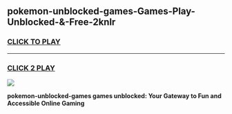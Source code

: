 
## pokemon-unblocked-games-Games-Play-Unblocked-&-Free-2knlr
<h3>
<a href="https://premium76.site?title=pokemon-unblocked-games&ref=24A">CLICK TO PLAY</a></h3>
<hr>

<h3>
<a href="https://premium76.site?title=pokemon-unblocked-games&ref=24A">CLICK 2 PLAY</a>
  
</h3>

<a href="https://premium76.site?title=pokemon-unblocked-games&ref=24A"><img src="https://clearcache.store/games.png"></a>


**pokemon-unblocked-games games unblocked: Your Gateway to Fun and Accessible Online Gaming**
